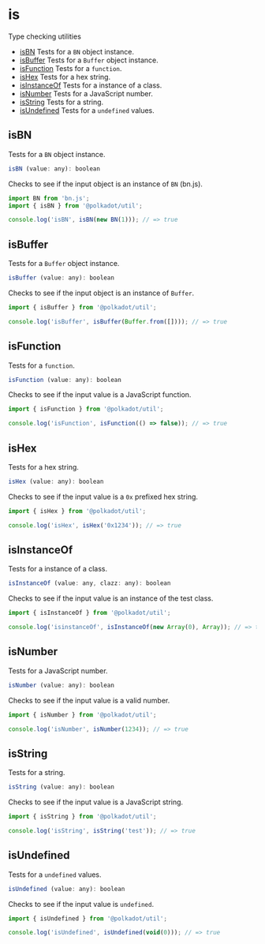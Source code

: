 # is

Type checking utilities 

- [isBN](#isbn) Tests for a `BN` object instance.
- [isBuffer](#isbuffer) Tests for a `Buffer` object instance.
- [isFunction](#isfunction) Tests for a `function`.
- [isHex](#ishex) Tests for a hex string.
- [isInstanceOf](#isinstanceof) Tests for a instance of a class.
- [isNumber](#isnumber) Tests for a JavaScript number.
- [isString](#isstring) Tests for a string.
- [isUndefined](#isundefined) Tests for a `undefined` values.

## isBN

Tests for a `BN` object instance.

```js
isBN (value: any): boolean
```


Checks to see if the input object is an instance of `BN` (bn.js).

```js
import BN from 'bn.js';
import { isBN } from '@polkadot/util';

console.log('isBN', isBN(new BN(1))); // => true
```

## isBuffer

Tests for a `Buffer` object instance.

```js
isBuffer (value: any): boolean
```


Checks to see if the input object is an instance of `Buffer`.

```js
import { isBuffer } from '@polkadot/util';

console.log('isBuffer', isBuffer(Buffer.from([]))); // => true
```

## isFunction

Tests for a `function`.

```js
isFunction (value: any): boolean
```


Checks to see if the input value is a JavaScript function.

```js
import { isFunction } from '@polkadot/util';

console.log('isFunction', isFunction(() => false)); // => true
```

## isHex

Tests for a hex string.

```js
isHex (value: any): boolean
```


Checks to see if the input value is a `0x` prefixed hex string.

```js
import { isHex } from '@polkadot/util';

console.log('isHex', isHex('0x1234')); // => true
```

## isInstanceOf

Tests for a instance of a class.

```js
isInstanceOf (value: any, clazz: any): boolean
```


Checks to see if the input value is an instance of the test class.

```js
import { isInstanceOf } from '@polkadot/util';

console.log('isinstanceOf', isInstanceOf(new Array(0), Array)); // => true
```

## isNumber

Tests for a JavaScript number.

```js
isNumber (value: any): boolean
```


Checks to see if the input value is a valid number.

```js
import { isNumber } from '@polkadot/util';

console.log('isNumber', isNumber(1234)); // => true
```

## isString

Tests for a string.

```js
isString (value: any): boolean
```


Checks to see if the input value is a JavaScript string.

```js
import { isString } from '@polkadot/util';

console.log('isString', isString('test')); // => true
```

## isUndefined

Tests for a `undefined` values.

```js
isUndefined (value: any): boolean
```


Checks to see if the input value is `undefined`.

```js
import { isUndefined } from '@polkadot/util';

console.log('isUndefined', isUndefined(void(0))); // => true
```